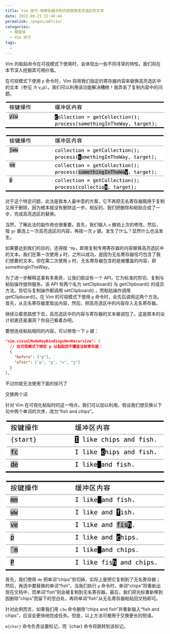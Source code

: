 ```yaml
---
title: Vim 技巧-用寄存器中的内容替换高亮选区的文本
date: 2022-09-21 22:44:44
permalink: /pages/a87c1e/
categories:
  - 键盘侠
  - Vim 技巧
tags:
  -
---
```


Vim 的粘贴命令在可视模式下使用时，会体现出一些不同寻常的特性。我们将在本节深入挖掘其可用价值。

在可视模式下使用 `p` 命令时，Vim 将用我们指定的寄存器内容来替换高亮选区中的文本（参见 :h v_p）。我们可以利用该功能解决糟糕！我弄丢了复制内容中的问题。

![](../../.vuepress/public/img/vim/114.jpg)

![](../../.vuepress/public/img/vim/115.jpg)

对于这个特定问题，此法是我本人最中意的方案，它不再把无名寄存器既用于复制又用于删除，因为根本就没有删除这一步。相反的，我们把删除和粘贴合成了一步，完成高亮选区的替换。

当然，了解此法的副作用也很重要。首先，我们输入 `u` 撤销上次的修改。然后，按 `gv` 重选上一次高亮选区的内容，再按一次 `p` 键。发生了什么？显然什么也没发生。

如果要达到我们的目的，还得按 `"0p`，即用复制专用寄存器的内容替换高亮选区中的文本。我们在第一次使用 `p` 时，之所以成功，是因为无名寄存器恰巧包含了我们想要的文本。但在第二次使用 `p` 时，无名寄存器包含的是被覆盖的内容，即 somethingInTheWay。

为了进一步解释这事有多离奇，让我们假设有一个 API，它为标准的剪切、复制与粘贴操作提供服务。该 API 有两个名为 setClipboard() 与 getClipboard() 的成员方法。剪切与复制操作都调用 setClipboard() ，而粘贴操作调用 getClipboard()。在 Vim 的可视模式下使用 `p` 命令时，会先后调用这两个方法。首先，从无名寄存器里取出内容，然后，把高亮选区中的内容存入无名寄存器。

继续沿着思路想下去，高亮选区中的内容与寄存器的文本被调包了。这是原本的设计初衷还是漏洞？你自己看着办吧。

要想连续粘贴相同的内容，可以修改一下 `p` 键：

```json
"vim.visualModeKeyBindingsNonRecursive": [
  // 在可视模式下绑定 p 以粘贴而不覆盖当前寄存器：
  {
    "before": ["p"],
    "after": ["p", "g", "v", "y"]
  }
],
```

不过你就无法使用下面的技巧了

交换两个词

针对 Vim 在可视化粘贴时的这一特点，我们可以加以利用。假设我们想交换以下句中两个单词的次序，改为“fish and chips”。

![](../../.vuepress/public/img/vim/116.jpg)

![](../../.vuepress/public/img/vim/117.jpg)

首先，我们使用 `de` 把单词“chips”剪切掉，实际上是把它复制到了无名寄存器；然后，再选中要替换的单词“fish”。当我们执行 `p` 命令时，单词“chips”将重新出现在文档中，而单词“fish”则会被复制到无名寄存器。最后，我们把光标重新移到因删除“chips”而留下的空白处，再将单词“fish”从无名寄存器粘贴回文档即可。

针对此例而言，如果我们用 `c3w` 命令删除“chips and fish”并重新输入“fish and chips”，应该会更快地完成任务。但是，以上方法可被用于交换更长的短语。

`m{char}` 命令负责设置标记，而 `{char} 命令将跳转到该标记。

